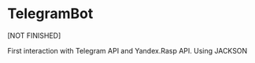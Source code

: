 # TelegramBot
[NOT FINISHED]

First interaction with Telegram API and Yandex.Rasp API. Using JACKSON
